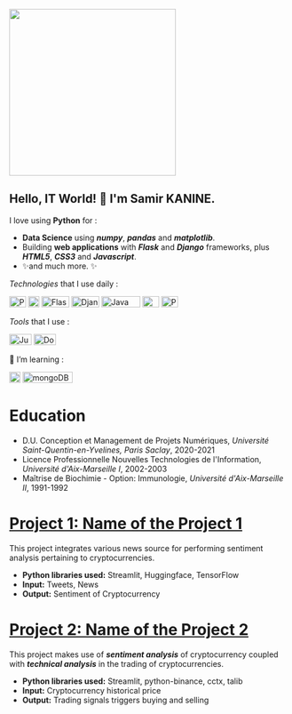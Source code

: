 <img src="https://media-exp1.licdn.com/dms/image/D4E35AQF5HrZK_lO5xA/profile-framedphoto-shrink_100_100/0/1626310260606?e=2147483647&v=beta&t=xCyEwJplAdywFHPlZbJr_xvOYz44Qtyuqn9YYWJCRyE"
     width="300" height="300">

## Hello, IT World! 👋 I'm Samir KANINE.

I love using **Python** for :
     
 * **Data Science** using _**numpy**_, _**pandas**_ and _**matplotlib**_.
 * Building **web applications** with _**Flask**_ and _**Django**_ frameworks, plus _**HTML5**_, _**CSS3**_ and _**Javascript**_.
 * ✨and much more. ✨

*Technologies* that I use daily :
<p>
     <img src="https://cdn.freebiesupply.com/logos/thumbs/1x/python-5-logo.png"
          title="Python"
          alt="Python logo"
          width="30" height="20">
     <img src="https://seeklogo.com/images/J/javascript-js-logo-2949701702-seeklogo.com.png"
          title="Javascript"
          alt="Javascript logo"
          width="20" height="20">
     <img src="https://external-content.duckduckgo.com/iu/?u=https%3A%2F%2Ftse2.mm.bing.net%2Fth%3Fid%3DOIP.wRuHzBVWaR_An2W-r3PkzAHaE8%26pid%3DApi&f=1"
          title="Flask"
          alt="Flask official logo"
          width="50" height="20">
     <img src="https://www.djangoproject.com/m/img/logos/django-logo-negative.png"
          title="Django"
          alt="Django official logo"
          width="50" height="20">
     <img src="https://external-content.duckduckgo.com/iu/?u=https%3A%2F%2Ftse3.mm.bing.net%2Fth%3Fid%3DOIP.pTjFl6HiQcltyZ4F8rAbegHaBz%26pid%3DApi&f=1"
          title="Java EE"
          alt="Java EE logo"
          width="70" height="20">
     <img src="https://upload.wikimedia.org/wikipedia/commons/0/0e/Microsoft_.NET_logo.png?20200524033331"
          title="Dot Net"
          alt="Dot Net logo"
          width="30" height="20">
     <img src="https://www.postgresql.org/media/img/about/press/elephant.png"
          title="PostgreSQL"
          alt="PostgreSQL logo"
          width="30" height="20"> 
</p>

*Tools* that I use :

<p>
     <img src="https://external-content.duckduckgo.com/iu/?u=https%3A%2F%2Ftse1.mm.bing.net%2Fth%3Fid%3DOIP.7wZxL6deCtG0-w4aq9ihVwHaIl%26pid%3DApi&f=1"
          title="Jupyter"
          alt="Jupyter logo"
          width="40" height="20">
     <img src="https://www.docker.com/wp-content/uploads/2022/03/Moby-logo.png.webp"
          title="Docker"
          alt="Docker logo"
          width="40" height="20"> 
</p>

🌱 I’m learning :

<p>
     <img src="https://masteringjs.io/assets/images/vue/vue.png"
          title="Vue.js 3"
          alt="Vue.js3 logo"
          width="20" height="20">
     <img src="https://pluspng.com/img-png/logo-mongodb-png-standard-logo-4167.jpg"
          title="mongoDB"
          alt="mongoDB"
          width="90" height="20"> 
 </p>
  
# Education
* D.U. Conception et Management de Projets Numériques, *Université Saint-Quentin-en-Yvelines, Paris Saclay*, 2020-2021
* Licence Professionnelle Nouvelles Technologies de l'Information, *Université d'Aix-Marseille I*, 2002-2003
* Maîtrise de Biochimie - Option: Immunologie, *Université d'Aix-Marseille II*, 1991-1992

# [Project 1: Name of the Project 1](http://samir-kanine.io/project1)

This project integrates various news source for performing sentiment analysis pertaining to cryptocurrencies.
* **Python libraries used:** Streamlit, Huggingface, TensorFlow
* **Input:** Tweets, News
* **Output:** Sentiment of Cryptocurrency

# [Project 2: Name of the Project 2](http://samir-kanine.io/project2)

This project makes use of ***sentiment analysis*** of cryptocurrency coupled with ***technical analysis*** in the trading of cryptocurrencies.
* **Python libraries used:** Streamlit, python-binance, cctx, talib
* **Input:** Cryptocurrency historical price
* **Output:** Trading signals triggers buying and selling
